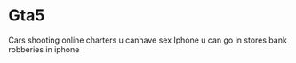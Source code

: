 # Gta5
Cars shooting online charters u canhave sex Iphone u can go in stores bank robberies in iphone 
